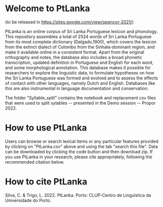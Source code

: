 # Welcome to PtLanka

(to be released in https://sites.google.com/view/opencor-2021/)

PtLanka is an online corpus of Sri Lanka Portuguese lexicon and phonology. This repository assembles a total of 2524 words of Sri Lanka Portuguese from its most complete dictionary (Dalgado,1900), which covers the lexicon from the extinct dialect of Colombo from the Sinhala-dominant region, and make it available online in a consistent format. Apart from the original orthography and notes, the database also includes a broad phonetic transcription, updated definition in Portuguese and English for each word, and some morphological annotation. This database makes it possible for researchers to explore the linguistic data, to formulate hypotheses on how the Sri Lanka Portuguese was formed and evolved and to assess the effects of contact with other languages, namely Dutch and English. Databases like this are  also instrumental in language documentation and conservation.

The folder "Syllable_split" contains the notebook and replacement csv files that were used to split sylables -- presented in the Demo session -- Propor 2022.

# How to use PtLanka

Users can browse or search lexical items or any particular features provided by clicking on "PtLanka.csv" above and using the tab "search this file". Data can be downloaded by clicking the code button and then download zip. If you use PtLanka in your research, please cite appropriately, following the recommended citation below.

# How to cite PtLanka

Silva, C. & Trigo, L. 2022. PtLanka. Porto: CLUP-Centro de Linguística da Universidade do Porto.
